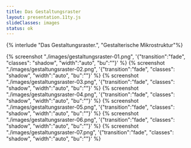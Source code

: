 ```yaml
---
title: Das Gestaltungsraster
layout: presentation.11ty.js
slideClasses: images
status: ok
---
```


{% interlude "Das Gestaltungsraster.", "Gestalterische Mikrostruktur"%}

{% screenshot "./images/gestaltungsraster-01.png", '{"transition":"fade", "classes": "shadow", "width":"auto", "bu":""}' %}
{% screenshot "./images/gestaltungsraster-02.png", '{"transition":"fade", "classes": "shadow", "width":"auto", "bu":""}' %}
{% screenshot "./images/gestaltungsraster-03.png", '{"transition":"fade", "classes": "shadow", "width":"auto", "bu":""}' %}
{% screenshot "./images/gestaltungsraster-04.png", '{"transition":"fade", "classes": "shadow", "width":"auto", "bu":""}' %}
{% screenshot "./images/gestaltungsraster-05.png", '{"transition":"fade", "classes": "shadow", "width":"auto", "bu":""}' %}
{% screenshot "./images/gestaltungsraster-06.png", '{"transition":"fade", "classes": "shadow", "width":"auto", "bu":""}' %}
{% screenshot "./images/gestaltungsraster-07.png", '{"transition":"fade", "classes": "shadow", "width":"auto", "bu":""}' %}